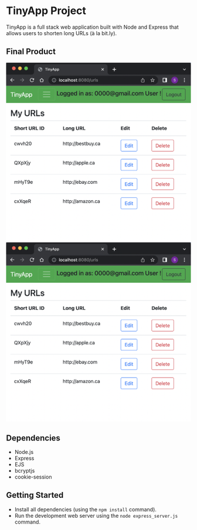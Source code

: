 # TinyApp Project

TinyApp is a full stack web application built with Node and Express that allows users to shorten long URLs (à la bit.ly).

## Final Product

!["screenshot URLs page"](https://github.com/stan-sk/tinyapp/blob/main/docs/urls-page.png)
!["screenshot Edit URLs page"](https://github.com/stan-sk/tinyapp/blob/main/docs/urls-page.png)

## Dependencies

- Node.js
- Express
- EJS
- bcryptjs
- cookie-session

## Getting Started

- Install all dependencies (using the `npm install` command).
- Run the development web server using the `node express_server.js` command.